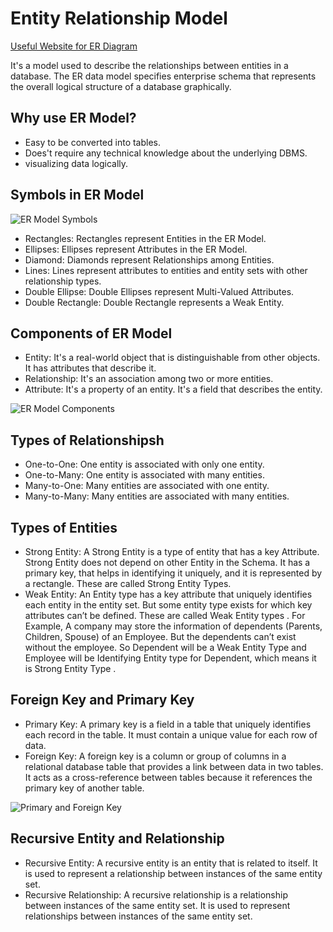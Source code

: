 # Entity Relationship Model

[Useful Website for ER Diagram](https://www.softwareideas.net/chen-er-diagram-erd)

It's a model used to describe the relationships between entities in a database. The ER data model specifies enterprise schema that represents the overall logical structure of a database graphically.

## Why use ER Model?

- Easy to be converted into tables. 
- Does't require any technical knowledge about the underlying DBMS.
- visualizing data logically.

## Symbols in ER Model

![ER Model Symbols](https://media.geeksforgeeks.org/wp-content/uploads/20230428115454/Introduction-to-ER-Model-2-768.webp)

- Rectangles: Rectangles represent Entities in the ER Model.
- Ellipses: Ellipses represent Attributes in the ER Model.
- Diamond: Diamonds represent Relationships among Entities.
- Lines: Lines represent attributes to entities and entity sets with other relationship types.
- Double Ellipse: Double Ellipses represent Multi-Valued Attributes.
- Double Rectangle: Double Rectangle represents a Weak Entity.

## Components of ER Model

- Entity: It's a real-world object that is distinguishable from other objects. It has attributes that describe it.
- Relationship: It's an association among two or more entities.
- Attribute: It's a property of an entity. It's a field that describes the entity.

![ER Model Components](https://media.geeksforgeeks.org/wp-content/uploads/20230428090323/Introduction-to-ER-Model-1-768.webp)

## Types of Relationshipsh 

- One-to-One: One entity is associated with only one entity.
- One-to-Many: One entity is associated with many entities.
- Many-to-One: Many entities are associated with one entity.
- Many-to-Many: Many entities are associated with many entities.

## Types of Entities

- Strong Entity: A Strong Entity is a type of entity that has a key Attribute. Strong Entity does not depend on other Entity in the Schema. It has a primary key, that helps in identifying it uniquely, and it is represented by a rectangle. These are called Strong Entity Types.
- Weak Entity: An Entity type has a key attribute that uniquely identifies each entity in the entity set. But some entity type exists for which key attributes can’t be defined. These are called Weak Entity types . For Example, A company may store the information of dependents (Parents, Children, Spouse) of an Employee. But the dependents can’t exist without the employee. So Dependent will be a Weak Entity Type and Employee will be Identifying Entity type for Dependent, which means it is Strong Entity Type .

## Foreign Key and Primary Key

- Primary Key: A primary key is a field in a table that uniquely identifies each record in the table. It must contain a unique value for each row of data.
- Foreign Key: A foreign key is a column or group of columns in a relational database table that provides a link between data in two tables. It acts as a cross-reference between tables because it references the primary key of another table.

![Primary and Foreign Key](https://d8it4huxumps7.cloudfront.net/uploads/images/65044910e1123_primary_key_versus_foreign_key_02.jpg?d=2000x2000)

## Recursive Entity and Relationship

- Recursive Entity: A recursive entity is an entity that is related to itself. It is used to represent a relationship between instances of the same entity set.
- Recursive Relationship: A recursive relationship is a relationship between instances of the same entity set. It is used to represent relationships between instances of the same entity set.